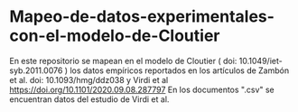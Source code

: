 # Mapeo-de-datos-experimentales-con-el-modelo-de-Cloutier
En este repositorio se mapean en el modelo de Cloutier ( doi: 10.1049/iet-syb.2011.0076 ) los datos empíricos reportados en los artículos de Zambón et al. doi: 10.1093/hmg/ddz038 y Virdi et al https://doi.org/10.1101/2020.09.08.287797
En los documentos ".csv" se encuentran datos del estudio de Virdi et al.
